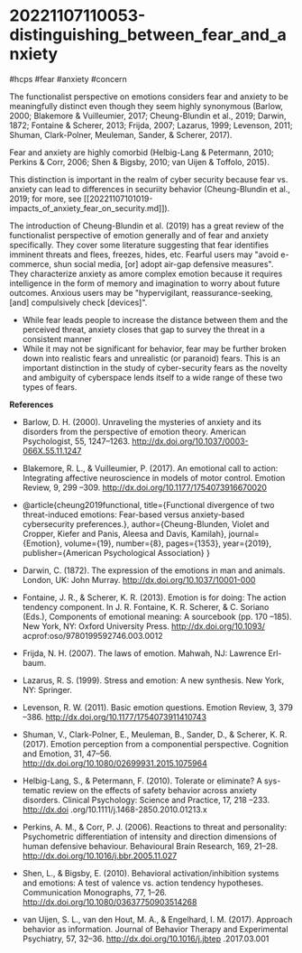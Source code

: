 # 20221107110053-distinguishing_between_fear_and_anxiety
#hcps #fear #anxiety #concern

The functionalist perspective on emotions considers fear and anxiety to be
meaningfully distinct even though they seem highly synonymous (Barlow, 2000;
Blakemore & Vuilleumier, 2017; Cheung-Blundin et al., 2019; Darwin, 1872;
Fontaine & Scherer, 2013; Frijda, 2007; Lazarus, 1999; Levenson, 2011; Shuman,
Clark-Polner, Meuleman, Sander, & Scherer, 2017). 

Fear and anxiety are highly comorbid (Helbig-Lang & Petermann, 2010; Perkins &
Corr, 2006; Shen & Bigsby, 2010; van Uijen & Toffolo, 2015).

This distinction is important in the realm of cyber security because fear vs.
anxiety can lead to differences in securiity behavior (Cheung-Blundin et al.,
2019; for more, see [[20221107101019-impacts_of_anxiety_fear_on_security.md]]).

The introduction of Cheung-Blundin et al. (2019) has a great review of the
functionalist perspective of emotion generally and of fear and anxiety
specifically. They cover some literature suggesting that fear identifies
imminent threats and flees, freezes, hides, etc. Fearful users may "avoid e-commerce, shun social media, [or] adopt air-gap defensive measures".
They characterize anxiety as amore complex emotion because it requires intelligence in the form of memory and imagination to worry about future outcomes. Anxious users may be "hypervigilant, reassurance-seeking, [and] compulsively check [devices]".
- While fear leads people to increase the distance between them and the perceived threat, anxiety closes that gap to survey the threat in a consistent manner
- While it may not be significant for behavior, fear may be further broken down into realistic fears and unrealistic (or paranoid) fears. This is an important distinction in the study of cyber-security fears as the novelty and ambiguity of cyberspace lends itself to a wide range of these two types of fears.


**References**

* Barlow, D. H. (2000). Unraveling the mysteries of anxiety and its disorders
from the perspective of emotion theory. American Psychologist, 55,
1247–1263. http://dx.doi.org/10.1037/0003-066X.55.11.1247

* Blakemore, R. L., & Vuilleumier, P. (2017). An emotional call to action:
Integrating affective neuroscience in models of motor control. Emotion
Review, 9, 299 –309. http://dx.doi.org/10.1177/1754073916670020

* @article{cheung2019functional,
  title={Functional divergence of two threat-induced emotions: Fear-based versus anxiety-based cybersecurity preferences.},
  author={Cheung-Blunden, Violet and Cropper, Kiefer and Panis, Aleesa and Davis, Kamilah},
  journal={Emotion},
  volume={19},
  number={8},
  pages={1353},
  year={2019},
  publisher={American Psychological Association}
}

* Darwin, C. (1872). The expression of the emotions in man and animals.
London, UK: John Murray. http://dx.doi.org/10.1037/10001-000

* Fontaine, J. R., & Scherer, K. R. (2013). Emotion is for doing: The action
tendency component. In J. R. Fontaine, K. R. Scherer, & C. Soriano
(Eds.), Components of emotional meaning: A sourcebook (pp. 170 –185).
New York, NY: Oxford University Press. http://dx.doi.org/10.1093/
acprof:oso/9780199592746.003.0012

* Frijda, N. H. (2007). The laws of emotion. Mahwah, NJ: Lawrence Erl-
baum.

* Lazarus, R. S. (1999). Stress and emotion: A new synthesis. New York,
NY: Springer.

* Levenson, R. W. (2011). Basic emotion questions. Emotion Review, 3,
379 –386. http://dx.doi.org/10.1177/1754073911410743

* Shuman, V., Clark-Polner, E., Meuleman, B., Sander, D., & Scherer, K. R.
(2017). Emotion perception from a componential perspective. Cognition
and Emotion, 31, 47–56. http://dx.doi.org/10.1080/02699931.2015.1075964

* Helbig-Lang, S., & Petermann, F. (2010). Tolerate or eliminate? A sys-
tematic review on the effects of safety behavior across anxiety disorders.
Clinical Psychology: Science and Practice, 17, 218 –233. http://dx.doi
.org/10.1111/j.1468-2850.2010.01213.x

* Perkins, A. M., & Corr, P. J. (2006). Reactions to threat and personality:
Psychometric differentiation of intensity and direction dimensions of
human defensive behaviour. Behavioural Brain Research, 169, 21–28.
http://dx.doi.org/10.1016/j.bbr.2005.11.027

* Shen, L., & Bigsby, E. (2010). Behavioral activation/inhibition systems and
emotions: A test of valence vs. action tendency hypotheses. Communication
Monographs, 77, 1–26. http://dx.doi.org/10.1080/03637750903514268

* van Uijen, S. L., van den Hout, M. A., & Engelhard, I. M. (2017).
Approach behavior as information. Journal of Behavior Therapy and
Experimental Psychiatry, 57, 32–36. http://dx.doi.org/10.1016/j.jbtep
.2017.03.001
